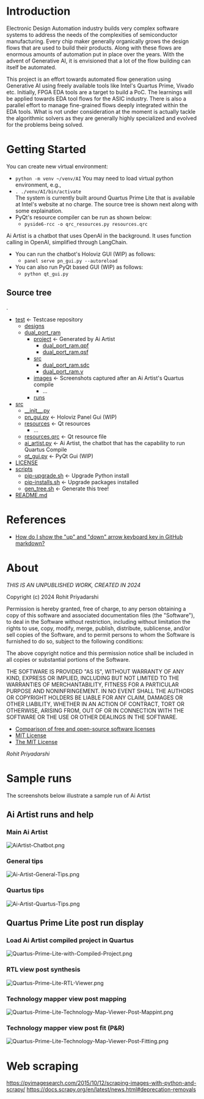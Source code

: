 # Introduction 
Electronic Design Automation industry builds very complex software systems to address the needs of the complexities of semiconductor manufacturing. Every chip maker generally organically grows the design flows that are used to build their products. Along with these flows are enormous amounts of automation put in place over the years. With the advent of Generative AI, it is envisioned that a lot of the flow building can itself be automated. 

This project is an effort towards automated flow generation using Generative AI using freely available tools like Intel's Quartus Prime, Vivado etc. Initially, FPGA EDA tools are a target to build a PoC. The learnings will be applied towards EDA tool flows for the ASIC industry. There is also a parallel effort to manage fine-grained flows deeply integrated within the EDA tools. What is not under consideration at the moment is actually tackle the algorithmic solvers as they are generally highly specialized and evolved for the problems being solved. 

# Getting Started
You can create new virtual environment:
* ```python -m venv ~/venv/AI```
You may need to load virtual python environment, e.g.,
* ```. ./venv/AI/bin/activate```  
The system is currently built around Quartus Prime Lite that is available at Intel's website at no charge. The source tree is shown next along with some explaination.
* PyQt's resource compiler can be run as shown below: 
  * ```pyside6-rcc -o qrc_resources.py resources.qrc``` 

Ai Artist is a chatbot that uses OpenAI in the background. It uses function calling in OpenAI, simplified through LangChain. 
* You can run the chatbot's Holoviz GUI (WIP) as follows:
  * ```panel serve pn_gui.py --autoreload```
* You can also run PyQt based GUI (WIP) as follows:
  * ```python qt_gui.py```

## Source tree
.
 * [test](./test) &#8592; Testcase repository
   * [designs](./test/designs)
   * [dual_port_ram](./test/designs/dual_port_ram)
     * [project](./test/designs/dual_port_ram/project) &#8592; Generated by Ai Artist
       * [dual_port_ram.qpf](./test/designs/dual_port_ram/project/dual_port_ram.qpf)
       * [dual_port_ram.qsf](./test/designs/dual_port_ram/project/dual_port_ram.qsf)
     * [src](./test/designs/dual_port_ram/src)
       * [dual_port_ram.sdc](./test/designs/dual_port_ram/src/dual_port_ram.sdc)
       * [dual_port_ram.v](./test/designs/dual_port_ram/src/dual_port_ram.v)
     * [images](./test/designs/dual_port_ram/images) &#8592; Screenshots captured after an Ai Artist's Quartus compile
       * ...
     * [runs](./test/designs/dual_port_ram/runs)
 * [src](./src)
   * [\_\_init\_\_.py](./src/__init__.py)
   * [pn_gui.py](./src/pn_gui.py) &#8592; Holoviz Panel Gui (WIP)
   * [resources](./src/resources) &#8592; Qt resources
     * ...
   * [resources.qrc](./src/resources.qrc) &#8592; Qt resource file
   * [ai_artist.py](./src/ai_artist.py) &#8592; Ai Artist, the chatbot that has the capability to run Quartus Compile
   * [qt_gui.py](./src/qt_gui.py) &#8592; PyQt Gui (WIP)
 * [LICENSE](./LICENSE)
 * [scripts](./scripts)
   * [pip-upgrade.sh](./scripts/pip-upgrade.sh) &#8592; Upgrade Python install
   * [pip-installs.sh](./scripts/pip-installs.sh) &#8592; Upgrade packages installed
   * [gen_tree.sh](./scripts/gen_tree.sh) &#8592; Generate this tree!
 * [README.md](./README.md)

# References
* [How do I show the "up" and "down" arrow keyboard key in GitHub markdown?](https://stackoverflow.com/questions/54954544/how-do-i-show-the-up-and-down-arrow-keyboard-key-in-github-markdown)

# About
*THIS IS AN UNPUBLISHED WORK, CREATED IN 2024*
 
Copyright (c) 2024 Rohit Priyadarshi

Permission is hereby granted, free of charge, to any person obtaining a copy of this software and associated documentation files (the "Software"), to deal in the Software without restriction, including without limitation the rights to use, copy, modify, merge, publish, distribute, sublicense, and/or sell copies of the Software, and to permit persons to whom the Software is furnished to do so, subject to the following conditions:

The above copyright notice and this permission notice shall be included in all copies or substantial portions of the Software.

THE SOFTWARE IS PROVIDED "AS IS", WITHOUT WARRANTY OF ANY KIND, EXPRESS OR IMPLIED, INCLUDING BUT NOT LIMITED TO THE WARRANTIES OF MERCHANTABILITY, FITNESS FOR A PARTICULAR PURPOSE AND NONINFRINGEMENT. IN NO EVENT SHALL THE AUTHORS OR COPYRIGHT HOLDERS BE LIABLE FOR ANY CLAIM, DAMAGES OR OTHER LIABILITY, WHETHER IN AN ACTION OF CONTRACT, TORT OR OTHERWISE, ARISING FROM, OUT OF OR IN CONNECTION WITH THE SOFTWARE OR THE USE OR OTHER DEALINGS IN THE SOFTWARE.

- [Comparison of free and open-source software licenses](https://en.wikipedia.org/wiki/Comparison_of_free_and_open-source_software_licenses)
- [MIT License](https://en.wikipedia.org/wiki/MIT_License)
- [The MIT License](https://opensource.org/licenses/MIT)

_Rohit Priyadarshi_

# Sample runs
The screenshots below illustrate a sample run of Ai Artist
## Ai Artist runs and help
### Main Ai Artist 
![AiArtist-Chatbot.png](./test/designs/dual_port_ram/images/AiArtist-Chatbot.png)
### General tips
![Ai-Artist-General-Tips.png](./test/designs/dual_port_ram/images/Ai-Artist-General-Tips.png)
### Quartus tips
![Ai-Artist-Quartus-Tips.png](./test/designs/dual_port_ram/images/Ai-Artist-Quartus-Tips.png)
## Quartus Prime Lite post run display
### Load Ai Artist compiled project in Quartus
![Quartus-Prime-Lite-with-Compiled-Project.png](./test/designs/dual_port_ram/images/Quartus-Prime-Lite-with-Compiled-Project.png)
### RTL view post synthesis
![Quartus-Prime-Lite-RTL-Viewer.png](./test/designs/dual_port_ram/images/Quartus-Prime-Lite-RTL-Viewer.png)
### Technology mapper view post mapping
![Quartus-Prime-Lite-Technology-Map-Viewer-Post-Mappint.png](./test/designs/dual_port_ram/images/Quartus-Prime-Lite-Technology-Map-Viewer-Post-Mappint.png)
### Technology mapper view post fit (P&R)
![Quartus-Prime-Lite-Technology-Map-Viewer-Post-Fitting.png](./test/designs/dual_port_ram/images/Quartus-Prime-Lite-Technology-Map-Viewer-Post-Fitting.png)

# Web scraping
https://pyimagesearch.com/2015/10/12/scraping-images-with-python-and-scrapy/
https://docs.scrapy.org/en/latest/news.html#deprecation-removals